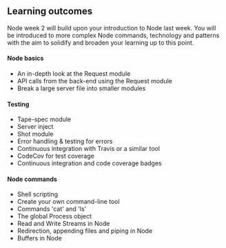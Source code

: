 ## Learning outcomes

Node week 2 will build upon your introduction to Node last week. You will be
introduced to more complex Node commands, technology and patterns with the aim to solidify and broaden your learning up to this point.

#### Node basics
  - An in-depth look at the Request module
  - API calls from the back-end using the Request module
  - Break a large server file into smaller modules

#### Testing
  - Tape-spec module
  - Server inject
  - Shot module
  - Error handling & testing for errors
  - Continuous integration with Travis or a similar tool
  - CodeCov for test coverage
  - Continuous integration and code coverage badges

#### Node commands
  - Shell scripting
  - Create your own command-line tool
  - Commands 'cat' and 'ls'
  - The global Process object
  - Read and Write Streams in Node
  - Redirection, appending files and piping in Node
  - Buffers in Node
